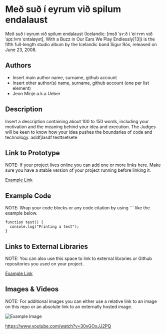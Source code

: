 # Með suð í eyrum við spilum endalaust 

Með suð í eyrum við spilum endalaust (Icelandic: [mɛð ˈsʏːð i ˈeiːrʏm vɪð ˈspɪːlʏm ˈɛntaløyst], 
With a Buzz in Our Ears We Play Endlessly[13]) is the fifth full-length studio album 
by the Icelandic band Sigur Rós, released on June 23, 2008.

## Authors
- Insert main author name, surname, github account
- Insert other author(s) name, surname, github account (one per list element)
- Jeon Minje a.k.a Ueber

## Description
Insert a description containing about 100 to 150 words, including your motivation and the meaning behind your idea and execution. The Judges will be keen to know how your idea pushes the boundaries of code and technology. 
asldfjlasdf testtsetsete




## Link to Prototype
NOTE: If your project lives online you can add one or more links here. Make sure you have a stable version of your project running before linking it.

[Example Link](http://www.google.com "Example Link")

## Example Code
NOTE: Wrap your code blocks or any code citation by using ``` like the example below.
```
function test() {
  console.log("Printing a test");
}
```
## Links to External Libraries
 NOTE: You can also use this space to link to external libraries or Github repositories you used on your project.

[Example Link](http://www.google.com "Example Link")

## Images & Videos
NOTE: For additional images you can either use a relative link to an image on this repo or an absolute link to an externally hosted image.

![Example Image](project_images/cover.jpg?raw=true "Example Image")

https://www.youtube.com/watch?v=30yGOxJJ2PQ
